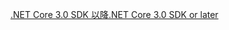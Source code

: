 [<span data-ttu-id="03a0d-101">.NET Core 3.0 SDK 以降</span><span class="sxs-lookup"><span data-stu-id="03a0d-101">.NET Core 3.0 SDK or later</span></span>](https://dotnet.microsoft.com/download/dotnet-core/3.0)
